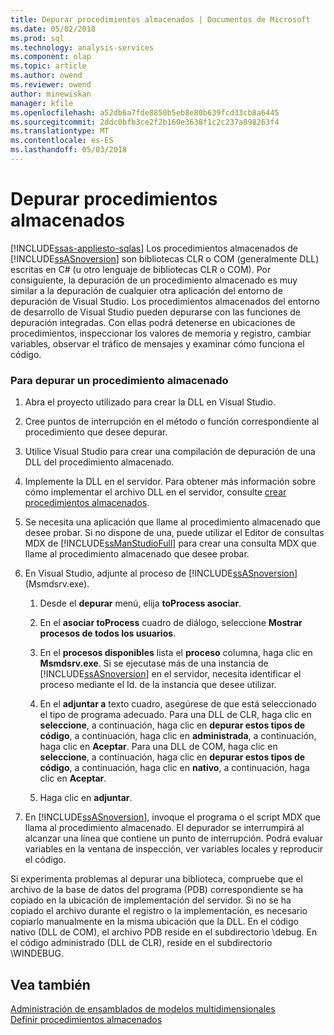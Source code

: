 ```yaml
---
title: Depurar procedimientos almacenados | Documentos de Microsoft
ms.date: 05/02/2018
ms.prod: sql
ms.technology: analysis-services
ms.component: olap
ms.topic: article
ms.author: owend
ms.reviewer: owend
author: minewiskan
manager: kfile
ms.openlocfilehash: a52db6a7fde8850b5eb8e80b639fcd33cb8a6445
ms.sourcegitcommit: 2ddc0bfb3ce2f2b160e3638f1c2c237a898263f4
ms.translationtype: MT
ms.contentlocale: es-ES
ms.lasthandoff: 05/03/2018
---
```

# <a name="debugging-stored-procedures"></a>Depurar procedimientos almacenados
[!INCLUDE[ssas-appliesto-sqlas](../../includes/ssas-appliesto-sqlas.md)]
  Los procedimientos almacenados de [!INCLUDE[ssASnoversion](../../includes/ssasnoversion-md.md)] son bibliotecas CLR o COM (generalmente DLL) escritas en C# (u otro lenguaje de bibliotecas CLR o COM). Por consiguiente, la depuración de un procedimiento almacenado es muy similar a la depuración de cualquier otra aplicación del entorno de depuración de Visual Studio. Los procedimientos almacenados del entorno de desarrollo de Visual Studio pueden depurarse con las funciones de depuración integradas. Con ellas podrá detenerse en ubicaciones de procedimientos, inspeccionar los valores de memoria y registro, cambiar variables, observar el tráfico de mensajes y examinar cómo funciona el código.  
  
### <a name="to-debug-a-stored-procedure"></a>Para depurar un procedimiento almacenado  
  
1.  Abra el proyecto utilizado para crear la DLL en Visual Studio.  
  
2.  Cree puntos de interrupción en el método o función correspondiente al procedimiento que desee depurar.  
  
3.  Utilice Visual Studio para crear una compilación de depuración de una DLL del procedimiento almacenado.  
  
4.  Implemente la DLL en el servidor. Para obtener más información sobre cómo implementar el archivo DLL en el servidor, consulte [crear procedimientos almacenados](../../analysis-services/multidimensional-models-extending-olap-stored-procedures/creating-stored-procedures.md).  
  
5.  Se necesita una aplicación que llame al procedimiento almacenado que desee probar. Si no dispone de una, puede utilizar el Editor de consultas MDX de [!INCLUDE[ssManStudioFull](../../includes/ssmanstudiofull-md.md)] para crear una consulta MDX que llame al procedimiento almacenado que desee probar.  
  
6.  En Visual Studio, adjunte al proceso de [!INCLUDE[ssASnoversion](../../includes/ssasnoversion-md.md)] (Msmdsrv.exe).  
  
    1.  Desde el **depurar** menú, elija **toProcess asociar**.  
  
    2.  En el **asociar toProcess** cuadro de diálogo, seleccione **Mostrar procesos de todos los usuarios**.  
  
    3.  En el **procesos disponibles** lista el **proceso** columna, haga clic en **Msmdsrv.exe**. Si se ejecutase más de una instancia de [!INCLUDE[ssASnoversion](../../includes/ssasnoversion-md.md)] en el servidor, necesita identificar el proceso mediante el Id. de la instancia que desee utilizar.  
  
    4.  En el **adjuntar a** texto cuadro, asegúrese de que está seleccionado el tipo de programa adecuado. Para una DLL de CLR, haga clic en **seleccione**, a continuación, haga clic en **depurar estos tipos de código**, a continuación, haga clic en **administrada**, a continuación, haga clic en **Aceptar**. Para una DLL de COM, haga clic en **seleccione**, a continuación, haga clic en **depurar estos tipos de código**, a continuación, haga clic en **nativo**, a continuación, haga clic en **Aceptar**.  
  
    5.  Haga clic en **adjuntar**.  
  
7.  En [!INCLUDE[ssASnoversion](../../includes/ssasnoversion-md.md)], invoque el programa o el script MDX que llama al procedimiento almacenado. El depurador se interrumpirá al alcanzar una línea que contiene un punto de interrupción. Podrá evaluar variables en la ventana de inspección, ver variables locales y reproducir el código.  
  
 Si experimenta problemas al depurar una biblioteca, compruebe que el archivo de la base de datos del programa (PDB) correspondiente se ha copiado en la ubicación de implementación del servidor. Si no se ha copiado el archivo durante el registro o la implementación, es necesario copiarlo manualmente en la misma ubicación que la DLL. En el código nativo (DLL de COM), el archivo PDB reside en el subdirectorio \debug. En el código administrado (DLL de CLR), reside en el subdirectorio \WINDEBUG.  
  
## <a name="see-also"></a>Vea también  
 [Administración de ensamblados de modelos multidimensionales](../../analysis-services/multidimensional-models/multidimensional-model-assemblies-management.md)   
 [Definir procedimientos almacenados](../../analysis-services/multidimensional-models-extending-olap-stored-procedures/defining-stored-procedures.md)  
  
  
